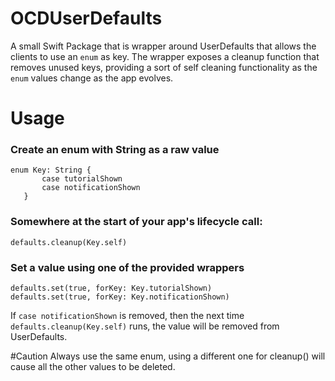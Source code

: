 # OCDUserDefaults
 A small Swift Package that is wrapper around UserDefaults that allows the clients to use an `enum` as key.
 The wrapper exposes a cleanup function that removes unused keys, providing a sort of self cleaning functionality as the `enum` values change as the app evolves.

# Usage

### Create an enum with String as a raw value
 ```
 enum Key: String {
        case tutorialShown
        case notificationShown
    }
 ```
### Somewhere at the start of your app's lifecycle call:
```
defaults.cleanup(Key.self)
```
 ### Set a value using one of the provided wrappers
 ```
 defaults.set(true, forKey: Key.tutorialShown)
 defaults.set(true, forKey: Key.notificationShown)
 ```

If `case notificationShown` is removed, then the next time `defaults.cleanup(Key.self)` runs, the value will be removed from UserDefaults.

 #Caution
 Always use the same enum, using a different one for cleanup() will cause all the other values to be deleted.

